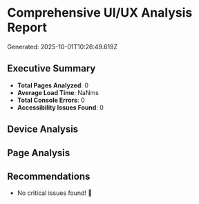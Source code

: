 # Comprehensive UI/UX Analysis Report

Generated: 2025-10-01T10:26:49.619Z

## Executive Summary

- **Total Pages Analyzed**: 0
- **Average Load Time**: NaNms
- **Total Console Errors**: 0
- **Accessibility Issues Found**: 0

## Device Analysis

## Page Analysis

## Recommendations

- No critical issues found! 🎉
